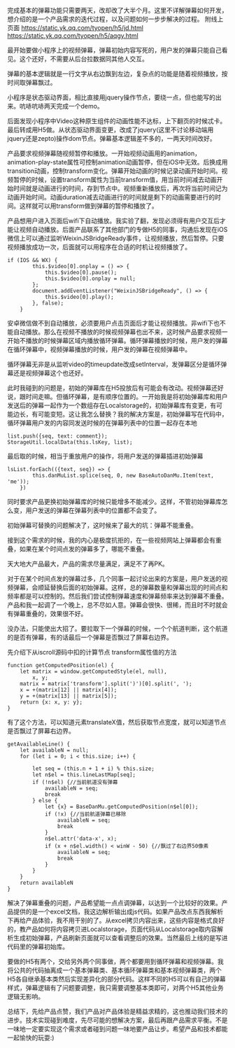 完成基本的弹幕功能只需要两天，改却改了大半个月。这里不详解弹幕如何开发，想介绍的是一个产品需求的迭代过程，以及问题如何一步步解决的过程。
附线上页面
https://static.yk.qq.com/tyopen/h5/jd.html
https://static.yk.qq.com/tyopen/h5/aqgy.html


最开始要做小程序上的视频弹幕，弹幕初始内容写死的，用户发的弹幕只能自己看见。这个还好，不需要从后台拉数据同其他人交互。

弹幕的基本逻辑就是一行文字从右边飘到左边，复杂点的功能是随着视频播放，按时间取弹幕飘过。

小程序是状态驱动界面，相比直接用jquery操作节点，要绕一点，但也能写的出来。吭哧吭哧两天完成一个demo。

后面发现小程序中Video这种原生组件的动画性能不达标，上下翻页的时候忒卡。最后转成用H5做。从状态驱动界面变更，改成了jquery(这里不讨论移动端用jquery还是zepto)操作dom节点。弹幕基本逻辑差不多的，一两天时间改好。

产品要求视频弹幕随视频暂停和播放。一开始视频动画用的animation，animation-play-state属性可控制animation动画暂停，但在iOS中无效。后换成用transition动画，控制transform变化。弹幕开始动画的时候记录动画开始时间。视频暂停的时候，设置transform属性为当前transform值，用当前时间减去动画开始时间就是动画进行的时间，存到节点中。视频重新播放后，再次将当前时间记为动画开始时间。动画duration减去动画进行的时间就是剩下的动画需要进行的时间。这样就可以用transform做到弹幕的暂停和播放了。

产品想用户进入页面后wifi下自动播放。我实验了翻，发现必须得有用户交互后才能让视频自动播放。后面产品联系了其他部门的专做H5的同事，沟通后发现在iOS微信上可以通过监听WeixinJSBridgeReady事件，让视频播放，然后暂停。只要视频播放成功一次，后面就可以用程序在合适的时机让视频播放了。

    if (IOS && WX) {
            this.$video[0].onplay = () => {
                this.$video[0].pause();
                this.$video[0].onplay = null;
            };
            document.addEventListener("WeixinJSBridgeReady", () => {
                this.$video[0].play();
            }, false);
        }
        
安卓微信做不到自动播放，必须要用户点击页面后才能让视频播放。非wifi下也不能自动播放。那么在视频不播放的时候视频弹幕也出不来，这时候产品要求视频一开始不播放的时候弹幕区域内播放循环弹幕。循环弹幕播放的时候，用户发的弹幕在循环弹幕中，视频弹幕播放的时候，用户发的弹幕在视频弹幕中。

循环弹幕无非是从监听video的timeupdate改成setInterval，发弹幕区分是循环弹幕还是视频弹幕这个也还好。

此时我碰到的问题是，初始的弹幕库在H5投放后有可能会有改动。视频弹幕还好说，跟时间走嘛。但循环弹幕，是有顺序位置的。一开始我是将初始弹幕库和用户发送后的弹幕一起作为一个数组存在Localstorage的，初始弹幕库有变更，有可能边长，有可能变短。这让我怎么替换？我的解决方案是，初始弹幕写在代码中，循环弹幕用户发的内容同发送时候的在弹幕列表中的位置一起存在本地

    list.push({seq, text: comment});
    StorageUtil.localData(this.lsKey, list);
    
最后取的时候，相当于重放用户的操作，将用户发送的弹幕插进初始弹幕

    lsList.forEach(({text, seq}) => {
            this.danMuList.splice(seq, 0, new BaseAutoDanMu.Item(text, 'me'));
        })
        
同时要求产品更换初始弹幕库的时候只能增多不能减少。这样，不管初始弹幕库怎么变，用户发送的弹幕在弹幕列表中的位置都不会变了。

初始弹幕可替换的问题解决了，这时候来了最大的坑：弹幕不能重叠。

接到这个需求的时候，我的内心是极度抗拒的，在一些视频网站上弹幕都会有重叠，如果在某个时间点发的弹幕多了，哪能不重叠。

天大地大产品最大，产品的需求尽量满足，满足不了再PK。

对于在某个时间点发的弹幕过多，几个同事一起讨论出来的方案是，用户发送的视频弹幕，会顺延替换后面的初始弹幕。这样，总的弹幕数量和弹幕出现的时间点和频率都是可以控制的。然后我们尝试控制弹幕速度和弹幕频率来达到弹幕不重叠。产品和我一起调了一个晚上，总不尽如人意。弹幕会很快、很稀，而且时不时就会有弹幕重叠的，效果很不好。

没办法，只能使出大招了。要拉取下一个弹幕的时候，一个个航道判断，这个航道的是否有弹幕，有的话最后一个弹幕是否飘过了屏幕右边界。

先介绍下从iscroll源码中扣的计算节点 transform属性值的方法

    function getComputedPosition(el) {
        let matrix = window.getComputedStyle(el, null),
            x, y;
        matrix = matrix['transform'].split(')')[0].split(', ');
        x = +(matrix[12] || matrix[4]);
        y = +(matrix[13] || matrix[5]);
        return {x: x, y: y};
    }
    
有了这个方法，可以知道元素translateX值，然后获取节点宽度，就可以知道节点是否飘过了屏幕右边界。

    getAvailableLine() {
        let availableN = null;
        for (let i = 0; i < this.size; i++) {

            let seq = (this.n + 1 + i) % this.size;
            let n$el = this.lineLastMap[seq];
            if (!n$el) {//当前航道没有弹幕
                availableN = seq;
                break
            } else {
                let {x} = BaseDanMu.getComputedPosition(n$el[0]);
                if (!x) {//当前航道弹幕已移除
                    availableN = seq;
                    break
                }
                n$el.attr('data-x', x);
                if (x + n$el.width() < winW - 50) {//飘过了右边界50像素
                    availableN = seq;
                    break
                }
            }
        }
        return availableN
    }
    
解决了弹幕重叠的问题，产品希望能一点点调弹幕，以达到一个比较好的效果。产品提供的是一个excel文档，我这边解析输出成js代码。如果产品改点东西我解析下再给产品体验，我不用干别的了。从excel拷贝内容出来，这些内容是格式良好的，教产品如何将内容拷贝进Localstorage，页面代码从Localstorage取内容解析生成初始弹幕，产品刷新页面就可以查看调整后的效果。当然最后上线的是写进代码里的弹幕初始库。

要做的H5有两个，交给另外两个同事做，两个都要用到循环弹幕和视频弹幕。我将公共的代码抽离成一个基本弹幕类、基本循环弹幕类和基本视频弹幕类，两个H5各自继承基本类然后实现差异化的部分代码。这样不同的H5可以有自己的弹幕样式，弹幕逻辑有了问题要调整，我只需要调整基本类即可，对两个H5其他业务逻辑无影响。

总结下，先给产品点赞，我们产品对产品体验是精益求精的，这也推动我们技术的进步。技术实现碰到难度，先尽可能的想解决方案，最后再跟产品需求平衡。不是一味地一定要实现这个需求或者碰到问题一味地要产品让步。希望产品和技术都能一起愉快的玩耍:)
